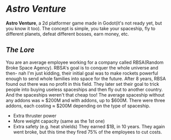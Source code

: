 # ***Astro Venture***
**Astro Venture**, a 2d platformer game made in Godot(it's not ready yet, but you know it too). The concept is simple, you take your spaceship, fly to different planets, defeat different bosses, earn money, etc.

## *The Lore*
You are an average employee working for a company called RBSA(Random Broke Space Agency). RBSA's goal is to conquer the whole universe and then- nah I'm just kidding, their initial goal was to make rockets powerful enough to send whole families into space for the future. After 8 years, RBSA found out there was no profit in this field. They later set their goal to trick people into buying useless spaceships and then fly out to another country. And the spaceships weren't that cheap too! The average spaceship without any addons was ≈ $200M and with addons, up to $600M. There were three addons, each costing ≈ $200M depending on the type of spaceship.
- Extra thruster power
- More weight capacity (same as the 1st one)
- Extra safety (e.g. heat shields)
They earned $1B, in 10 years. They again went broke, but this time they fired 75% of the employees to cut costs.
